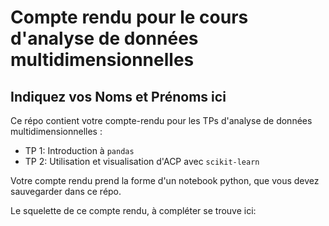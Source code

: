 # Compte rendu pour le cours d'analyse de données multidimensionnelles
## Indiquez vos Noms et Prénoms ici


Ce répo contient votre compte-rendu pour les TPs d'analyse de données multidimensionnelles :
* TP 1: Introduction à `pandas`
* TP 2: Utilisation et visualisation d'ACP avec `scikit-learn`

Votre compte rendu prend la forme d'un notebook python, que vous devez sauvegarder dans ce répo.


Le squelette de ce compte rendu, à compléter se trouve ici:

